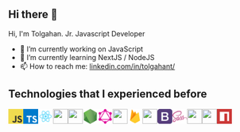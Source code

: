 ## Hi there 👋
Hi, I'm Tolgahan. Jr. Javascript Developer

- 🔭 I’m currently working on JavaScript
- 🌱 I’m currently learning NextJS / NodeJS
- 📫 How to reach me: <a href="https://www.linkedin.com/in/tolgahant/"> linkedin.com/in/tolgahant/ </a>

## Technologies that I experienced before
<img align="left" width="30" height="30" src="https://raw.githubusercontent.com/github/explore/80688e429a7d4ef2fca1e82350fe8e3517d3494d/topics/javascript/javascript.png"/>
<img align="left" width="30" height="30" src="https://raw.githubusercontent.com/github/explore/80688e429a7d4ef2fca1e82350fe8e3517d3494d/topics/typescript/typescript.png"/>
<img align="left" width="30" height="30" src="https://raw.githubusercontent.com/github/explore/80688e429a7d4ef2fca1e82350fe8e3517d3494d/topics/react/react.png"/>
<img align="left" width="30" height="30" src="https://cdn.worldvectorlogo.com/logos/redux.svg"/>
<img align="left" width="30" height="30" src="https://cdn.aglty.io/bwql7jyk/Attachments/NewItems/image_20211214122557_0.png"/>
<img align="left" width="30" height="30" src="https://raw.githubusercontent.com/github/explore/80688e429a7d4ef2fca1e82350fe8e3517d3494d/topics/nodejs/nodejs.png?size=48"/>
<img align="left" width="30" height="30" src="https://raw.githubusercontent.com/github/explore/e65ef46ef3e7bc457c93622f6a89fe8d3fd131d5/topics/graphql/graphql.png"/>
<img align="left" width="30" height="30" src="https://global.discourse-cdn.com/business5/uploads/apollographql/original/1X/25bd5104d61020fe4dc0777a5919cd009bca633e.png"/>
<img align="left" width="30" height="30" src="https://raw.githubusercontent.com/github/explore/80688e429a7d4ef2fca1e82350fe8e3517d3494d/topics/firebase/firebase.png"/>

<img align="left" width="30" height="30" src="https://upload.wikimedia.org/wikipedia/commons/thumb/d/d5/Tailwind_CSS_Logo.svg/480px-Tailwind_CSS_Logo.svg.png"/>
<img align="left" width="30" height="30" src="https://raw.githubusercontent.com/github/explore/80688e429a7d4ef2fca1e82350fe8e3517d3494d/topics/bootstrap/bootstrap.png"/>
<img align="left" width="30" height="30" src="https://raw.githubusercontent.com/github/explore/80688e429a7d4ef2fca1e82350fe8e3517d3494d/topics/sass/sass.png"/>
<img align="left" width="30" height="30" src="https://git-scm.com/images/logos/downloads/Git-Icon-1788C.png"/>
<img align="left" width="30" height="30" src="https://avatars.githubusercontent.com/u/10251060?s=200&v=4"/>
<img align="left" width="30" height="30" src="https://raw.githubusercontent.com/github/explore/80688e429a7d4ef2fca1e82350fe8e3517d3494d/topics/npm/npm.png"/>




<!--
**tolgahantolu/tolgahantolu** is a ✨ _special_ ✨ repository because its `README.md` (this file) appears on your GitHub profile.

Here are some ideas to get you started:

- 🔭 I’m currently working on ...
- 🌱 I’m currently learning ...
- 👯 I’m looking to collaborate on ...
- 🤔 I’m looking for help with ...
- 💬 Ask me about ...
- 📫 How to reach me: ...
- 😄 Pronouns: ...
- ⚡ Fun fact: ...
-->
